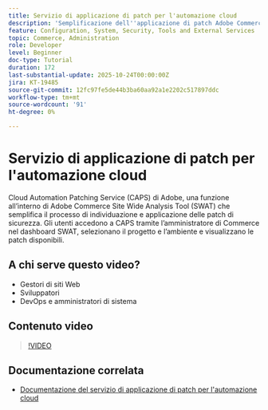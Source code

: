 ```yaml
---
title: Servizio di applicazione di patch per l'automazione cloud
description: 'Semplificazione dell''applicazione di patch Adobe Commerce con CAPS tramite SWAT: aggiornamenti automatizzati per una manutenzione sicura e senza problemi del sito'
feature: Configuration, System, Security, Tools and External Services
topic: Commerce, Administration
role: Developer
level: Beginner
doc-type: Tutorial
duration: 172
last-substantial-update: 2025-10-24T00:00:00Z
jira: KT-19485
source-git-commit: 12fc97fe5de44b3ba60aa92a1e2202c517897ddc
workflow-type: tm+mt
source-wordcount: '91'
ht-degree: 0%

---
```



# Servizio di applicazione di patch per l&#39;automazione cloud

Cloud Automation Patching Service (CAPS) di Adobe, una funzione all’interno di Adobe Commerce Site Wide Analysis Tool (SWAT) che semplifica il processo di individuazione e applicazione delle patch di sicurezza. Gli utenti accedono a CAPS tramite l’amministratore di Commerce nel dashboard SWAT, selezionano il progetto e l’ambiente e visualizzano le patch disponibili.

## A chi serve questo video?

* Gestori di siti Web
* Sviluppatori
* DevOps e amministratori di sistema

## Contenuto video

>[!VIDEO](https://video.tv.adobe.com/v/3476247/?learn=on&enablevpops)

## Documentazione correlata

* [Documentazione del servizio di applicazione di patch per l&#39;automazione cloud](https://experienceleague.adobe.com/it/docs/commerce-operations/tools/caps-tool/intro)
